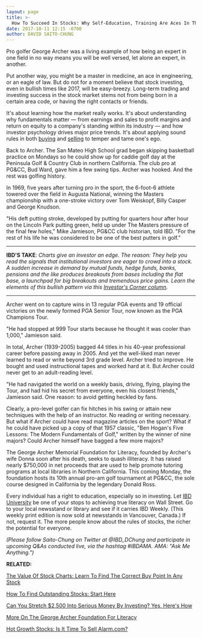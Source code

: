 ```yaml
---
layout: page
title: >-
  How To Succeed In Stocks: Why Self-Education, Training Are Aces In The Hole
date: 2017-10-11 12:15 -0700
author: DAVID SAITO-CHUNG
---
```





Pro golfer George Archer was a living example of how being an expert in one field in no way means you will be well versed, let alone an expert, in another.









 
 
 Put another way, you might be a master in medicine, an ace in engineering, or an eagle of law. But do not for a moment believe that stock investing, even in bullish times like 2017, will be easy-breezy.
Long-term trading and investing success in the stock market stems not from being born in a certain area code, or having the right contacts or friends.


It's about learning how the market really works. It's about understanding why fundamentals matter — from earnings and sales to profit margins and return on equity to a company's standing within its industry — and how investor psychology drives major price trends. It's about applying sound rules in both [buying](https://www.investors.com/how-to-invest/investors-corner/searching-for-a-new-buy-point-watch-tests-of-the-10-week-moving-average/) and [selling](https://www.investors.com/how-to-invest/investors-corner/how-to-build-long-term-profits-in-stocks-take-many-gains-at-20-25/) to temper and tame one's ego.


Back to Archer. The San Mateo High School grad began skipping basketball practice on Mondays so he could show up for caddie golf day at the Peninsula Golf & Country Club in northern California. The club pro at PG&CC, Bud Ward, gave him a few swing tips. Archer was hooked. And the rest was golfing history.


In 1969, five years after turning pro in the sport, the 6-foot-6 athlete towered over the field in Augusta National, winning the Masters championship with a one-stroke victory over Tom Weiskopf, Billy Casper and George Knudson.


"His deft putting stroke, developed by putting for quarters hour after hour on the Lincoln Park putting green, held up under The Masters pressure of the final few holes," Mike Jamieson, PG&CC club historian, told IBD. "For the rest of his life he was considered to be one of the best putters in golf."




---


**IBD'S TAKE**: *Charts give an investor an edge. The reason: They help you read the signals that institutional investors are eager to crowd into a stock. A sudden increase in demand by mutual funds, hedge funds, banks, pensions and the like produces breakouts from bases including* *the flat base, a launchpad for big breakouts and tremendous price gains. Learn the elements of this bullish pattern via this* [*Investor's Corner column*](https://www.investors.com/how-to-invest/investors-corner/when-to-buy-the-basics-of-a-flat-base-a-super-growth-stock-pattern/)*.*




---


Archer went on to capture wins in 13 regular PGA events and 19 official victories on the newly formed PGA Senior Tour, now known as the PGA Champions Tour.


"He had stopped at 999 Tour starts because he thought it was cooler than 1,000," Jamieson said.


In total, Archer (1939-2005) bagged 44 titles in his 40-year professional career before passing away in 2005. And yet the well-liked man never learned to read or write beyond 3rd grade level. Archer tried to improve. He bought and used instructional tapes and worked hard at it. But Archer could never get to an adult-reading level.


"He had navigated the world on a weekly basis, driving, flying, playing the Tour, and had hid his secret from everyone, even his closest friends," Jamieson said. One reason: to avoid getting heckled by fans.


Clearly, a pro-level golfer can fix hitches in his swing or attain new techniques with the help of an instructor. No reading or writing necessary. But what if Archer could have read magazine articles on the sport? What if he could have picked up a copy of that 1957 classic, "Ben Hogan's Five Lessons: The Modern Fundamentals of Golf," written by the winner of nine majors? Could Archer himself have bagged a few more majors?


The George Archer Memorial Foundation for Literacy, founded by Archer's wife Donna soon after his death, seeks to quash illiteracy. It has raised nearly \$750,000 in net proceeds that are used to help promote tutoring programs at local libraries in Northern California. This coming Monday, the foundation hosts its 10th annual pro-am golf tournament at PG&CC, the sole course designed in California by the legendary Donald Ross.


Every individual has a right to education, especially so in investing. Let [IBD University](https://www.investors.com/ibd-university/getting-started/) be one of your stops to achieving true literacy on Wall Street. Go to your local newsstand or library and see if it carries IBD Weekly. (This weekly print edition is now sold at newsstands in Vancouver, Canada.) If not, request it. The more people know about the rules of stocks, the richer the potential for everyone.


*(Please follow Saito-Chung on Twitter at @IBD\_DChung and participate in upcoming Q&As conducted live, via the hashtag #IBDAMA. AMA: "Ask Me Anything.")*


**RELATED:**


[The Value Of Stock Charts: Learn To Find The Correct Buy Point In Any Stock](https://www.investors.com/how-to-invest/investors-corner/chart-reading-basics-how-a-buy-point-marks-a-time-of-opportunity/)


[How To Find Outstanding Stocks: Start Here](https://www.investors.com/how-to-invest/investors-corner/looking-for-the-best-stocks-to-buy-and-watch-start-here/)


[Can You Stretch \$2,500 Into Serious Money By Investing? Yes, Here's How](https://www.investors.com/how-to-invest/investors-corner/can-you-make-roaring-stock-profits-with-a-little-cash-yes-here-is-the-way/)


[More On The George Archer Foundation For Literacy](http://georgearcherfoundation.org/index.php)


[Hot Growth Stocks: Is It Time To Sell Alarm.com?](https://www.investors.com/stock-lists/stock-spotlight/is-it-time-to-sound-warning-on-alarm-com/)




